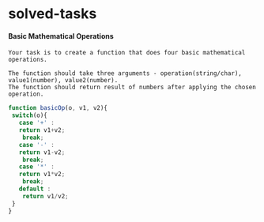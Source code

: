 # solved-tasks
#### Basic Mathematical Operations
     
    Your task is to create a function that does four basic mathematical operations.
    
    The function should take three arguments - operation(string/char), value1(number), value2(number).
    The function should return result of numbers after applying the chosen operation.


```javascript
function basicOp(o, v1, v2){
 switch(o){
   case '+' : 
   return v1+v2;
    break;
   case '-' : 
   return v1-v2;
    break;
   case '*' : 
   return v1*v2;
    break;
   default : 
    return v1/v2;
 }
}
```

